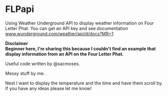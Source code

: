# FLPapi
Using Weather Underground API to display weather information on Four Letter Phat. You can get an API key and see documentation www.wunderground.com/weather/api/d/docs?MR=1

**Disclaimer
<br>Beginner here, I'm sharing this because I couldn't find an example that display information from an API on the Four Letter Phat.**

Useful code written by @sacmoses.

Messy stuff by me.

Next I want to display the temperature and the time and have them scroll by. If you have any ideas please let me know!
